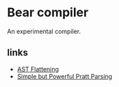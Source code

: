 # Bear compiler

An experimental compiler.

## links

* [AST Flattening](https://www.cs.cornell.edu/~asampson/blog/flattening.html)
* [Simple but Powerful Pratt Parsing](https://matklad.github.io/2020/04/13/simple-but-powerful-pratt-parsing.html)
